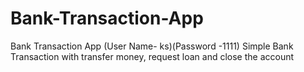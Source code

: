# Bank-Transaction-App
Bank Transaction App (User Name- ks)(Password -1111)
Simple Bank Transaction with transfer money, request loan and close the account
